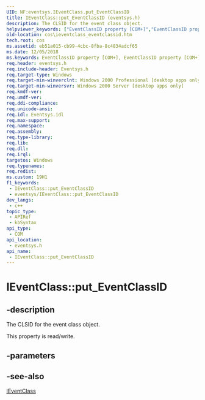 ```yaml
---
UID: NF:eventsys.IEventClass.put_EventClassID
title: IEventClass::put_EventClassID (eventsys.h)
description: The CLSID for the event class object.
helpviewer_keywords: ["EventClassID property [COM+]","EventClassID property [COM+]","IEventClass interface","IEventClass interface [COM+]","EventClassID property","IEventClass.EventClassID","IEventClass.put_EventClassID","IEventClass::EventClassID","IEventClass::get_EventClassID","IEventClass::put_EventClassID","cos.ieventclass_eventclassid","eventsys/IEventClass::EventClassID","eventsys/IEventClass::get_EventClassID","eventsys/IEventClass::put_EventClassID","put_EventClassID"]
old-location: cos\ieventclass_eventclassid.htm
tech.root: cos
ms.assetid: eb51a015-cb99-4cbc-8fba-8c4834adcf65
ms.date: 12/05/2018
ms.keywords: EventClassID property [COM+], EventClassID property [COM+],IEventClass interface, IEventClass interface [COM+],EventClassID property, IEventClass.EventClassID, IEventClass.put_EventClassID, IEventClass::EventClassID, IEventClass::get_EventClassID, IEventClass::put_EventClassID, cos.ieventclass_eventclassid, eventsys/IEventClass::EventClassID, eventsys/IEventClass::get_EventClassID, eventsys/IEventClass::put_EventClassID, put_EventClassID
req.header: eventsys.h
req.include-header: Eventsys.h
req.target-type: Windows
req.target-min-winverclnt: Windows 2000 Professional [desktop apps only]
req.target-min-winversvr: Windows 2000 Server [desktop apps only]
req.kmdf-ver: 
req.umdf-ver: 
req.ddi-compliance: 
req.unicode-ansi: 
req.idl: Eventsys.idl
req.max-support: 
req.namespace: 
req.assembly: 
req.type-library: 
req.lib: 
req.dll: 
req.irql: 
targetos: Windows
req.typenames: 
req.redist: 
ms.custom: 19H1
f1_keywords:
 - IEventClass::put_EventClassID
 - eventsys/IEventClass::put_EventClassID
dev_langs:
 - c++
topic_type:
 - APIRef
 - kbSyntax
api_type:
 - COM
api_location:
 - eventsys.h
api_name:
 - IEventClass::put_EventClassID
---
```


# IEventClass::put_EventClassID


## -description

The CLSID for the event class object.

This property is read/write.

## -parameters

## -see-also

<a href="/windows/desktop/api/eventsys/nn-eventsys-ieventclass">IEventClass</a>

